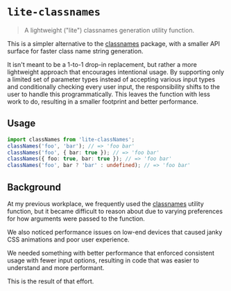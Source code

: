 # `lite-classnames`

> A lightweight ("lite") classnames generation utility function.

This is a simpler alternative to the [classnames](https://www.npmjs.com/package/classnames) package, with a smaller API surface for faster class name string generation.

It isn't meant to be a 1-to-1 drop-in replacement, but rather a more lightweight approach that encourages intentional usage. By supporting only a limited set of parameter types instead of accepting various input types and conditionally checking every user input, the responsibility shifts to the user to handle this programmatically. This leaves the function with less work to do, resulting in a smaller footprint and better performance.

## Usage

```ts
import classNames from 'lite-classNames';
classNames('foo', 'bar'); // => 'foo bar'
classNames('foo', { bar: true }); // => 'foo bar'
classNames({ foo: true, bar: true }); // => 'foo bar'
classNames('foo', bar ? 'bar' : undefined); // => 'foo bar'
```

## Background

At my previous workplace, we frequently used the [classnames](https://www.npmjs.com/package/classnames) utility function, but it became difficult to reason about due to varying preferences for how arguments were passed to the function.

We also noticed performance issues on low-end devices that caused janky CSS animations and poor user experience.

We needed something with better performance that enforced consistent usage with fewer input options, resulting in code that was easier to understand and more performant.

This is the result of that effort.
